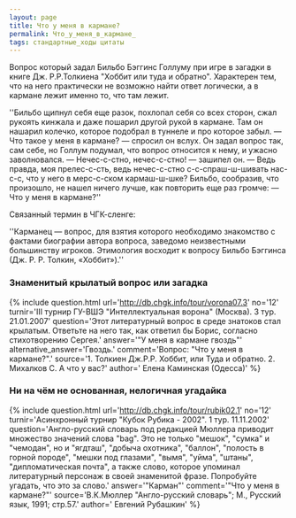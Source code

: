 ```yaml
---
layout: page
title: Что у меня в кармане?
permalink: Что_у_меня_в_кармане_
tags: стандартные_ходы цитаты
---
```

Вопрос который задал Бильбо Бэггинс Голлуму при игре в загадки в книге Дж. Р.Р.Толкиена "Хоббит или туда и обратно". Характерен тем, что на него практически не возможно найти ответ логически, а в кармане лежит именно то, что там лежит.

''Бильбо щипнул себя еще разок, похлопал себя со всех сторон, сжал рукоять кинжала и даже пошарил другой рукой в кармане. Там он нашарил колечко, которое подобрал в туннеле и про которое забыл. — Что такое у меня в кармане? — спросил он вслух. Он задал вопрос так, сам себе, но Голлум подумал, что вопрос относится к нему, и ужасно заволновался. — Нечес-с-стно, нечес-с-стно! — зашипел он. — Ведь правда, моя прелес-с-сть, ведь нечес-с-стно с-с-спраш-ш-шивать нас-с-с, что у него в мерс-с-ском кармаш-ш-шке? Бильбо, сообразив, что произошло, не нашел ничего лучше, как повторить еще раз громче: — Что у меня в кармане?''

Связанный термин в ЧГК-сленге:

''Карманец — вопрос, для взятия которого необходимо знакомство с фактами биографии автора вопроса, заведомо неизвестными большинству игроков. Этимология восходит к вопросу Бильбо Бэггинса (Дж. Р. Р. Толкин, «Хоббит»).''

### Знаменитый крылатый вопрос или загадка 

{% include question.html
url='http://db.chgk.info/tour/vorona07.3'
no='12'
turnir='III турнир ГУ-ВШЭ "Интеллектуальная ворона" (Москва). 3 тур. 21.01.2007'
question='Этот литературный вопрос в среде знатоков стал крылатым. Ответьте на него так, как ответил бы Борис, согласно стихотворению Сергея.'
answer='"У меня в кармане гвоздь"'
alternative_answer='Гвоздь.'
comment='Вопрос: "Что у меня в кармане?".'
source='1. Толкиен Дж.Р.Р. Хоббит, или Туда и обратно. 
    2. Михалков С. А что у вас?'
author=' Елена Каминская (Одесса)'
 %}

### Ни на чём не основанная, нелогичная угадайка  

{% include question.html
url='http://db.chgk.info/tour/rubik02.1'
no='12'
turnir='Асинхронный турнир "Кубок Рубика - 2002". 1 тур. 11.11.2002'
question='Англо-русский словарь под редакцией Мюллера приводит множество значений слова "bag". Это не только "мешок", "сумка" и "чемодан", но и "ягдташ", "добыча охотника", "баллон", "полость в горной породе", "мешки под глазами", "вымя", "уйма", "штаны", "дипломатическая почта", а также слово, которое упоминал литературный персонаж в своей знаменитой фразе. Попробуйте угадать, что это за слово.'
answer='"Карман"'
comment='"Что у меня в кармане?"'
source='В.К.Мюллер "Англо-русский словарь"; М., Русский язык, 1991; стр.57.'
author=' Евгений Рубашкин'
 %}



 